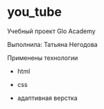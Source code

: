 # you_tube
Учебный проект Glo Academy

Выполнила: Татьяна Негодова

Применены технологии
- html

- css

- адаптивная верстка
